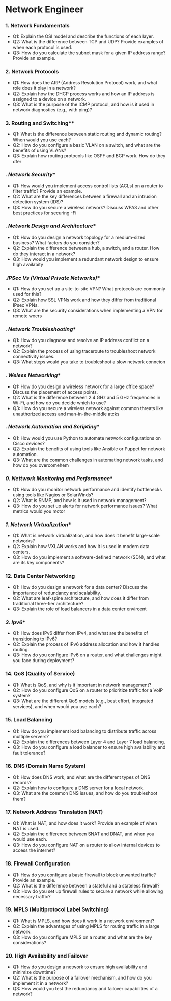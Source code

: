 # Network Engineer

### **1. Network Fundamentals**
   - Q1: Explain the OSI model and describe the functions of each layer.
   - Q2: What is the difference between TCP and UDP? Provide examples of when each protocol is used.
   - Q3: How do you calculate the subnet mask for a given IP address range? Provide an example.

### **2. Network Protocols**
   - Q1: How does the ARP (Address Resolution Protocol) work, and what role does it play in a network?
   - Q2: Explain how the DHCP process works and how an IP address is assigned to a device on a network.
   - Q3: What is the purpose of the ICMP protocol, and how is it used in network diagnostics (e.g., with ping)?

### 3. Routing and Switching**
   - Q1: What is the difference between static routing and dynamic routing? When would you use each?
   - Q2: How do you configure a basic VLAN on a switch, and what are the benefits of using VLANs?
   - Q3: Explain how routing protocols like OSPF and BGP work. How do they dfer
### *. Network Security**
   - Q1: How would you implement access control lists (ACLs) on a router to filter traffic? Provide an example.
   - Q2: What are the key differences between a firewall and an intrusion detection system (IDS)?
   - Q3: How do you secure a wireless network? Discuss WPA3 and other best practices for securing -Fi
### *. Network Design and Architecture**
   - Q1: How do you design a network topology for a medium-sized business? What factors do you consider?
   - Q2: Explain the difference between a hub, a switch, and a router. How do they interact in a network?
   - Q3: How would you implement a redundant network design to ensure high availabity
### *.IPSec Vs (Virtual Private Networks)**
   - Q1: How do you set up a site-to-site VPN? What protocols are commonly used for this?
   - Q2: Explain how SSL VPNs work and how they differ from traditional IPsec VPNs.
   - Q3: What are the security considerations when implementing a VPN for remote woers
### *. Network Troubleshooting**
   - Q1: How do you diagnose and resolve an IP address conflict on a network?
   - Q2: Explain the process of using traceroute to troubleshoot network connectivity issues.
   - Q3: What steps would you take to troubleshoot a slow network conneion
### *. Weless Networking**
   - Q1: How do you design a wireless network for a large office space? Discuss the placement of access points.
   - Q2: What is the difference between 2.4 GHz and 5 GHz frequencies in Wi-Fi, and how do you decide which to use?
   - Q3: How do you secure a wireless network against common threats like unauthorized access and man-in-the-middle atcks
### *. Network Automation and Scripting**
   - Q1: How would you use Python to automate network configurations on Cisco devices?
   - Q2: Explain the benefits of using tools like Ansible or Puppet for network automation.
   - Q3: What are the common challenges in automating network tasks, and how do you overcomehem
### *0. Nettwork Monitoring and Performance**
   - Q1: How do you monitor network performance and identify bottlenecks using tools like Nagios or SolarWinds?
   - Q2: What is SNMP, and how is it used in network management?
   - Q3: How do you set up alerts for network performance issues? What metrics would you motor
### *1. Network Virtualization**
   - Q1: What is network virtualization, and how does it benefit large-scale networks?
   - Q2: Explain how VXLAN works and how it is used in modern data centers.
   - Q3: How do you implement a software-defined network (SDN), and what are its key components?

### **12. Data Center Networking**
   - Q1: How do you design a network for a data center? Discuss the importance of redundancy and scalability.
   - Q2: What are leaf-spine architecture, and how does it differ from traditional three-tier architecture?
   - Q3: Explain the role of load balancers in a data center enviroent
### *3. Ipv6**
   - Q1: How does IPv6 differ from IPv4, and what are the benefits of transitioning to IPv6?
   - Q2: Explain the process of IPv6 address allocation and how it handles routing.
   - Q3: How do you configure IPv6 on a router, and what challenges might you face during deployment?

### **14. QoS (Quality of Service)**
   - Q1: What is QoS, and why is it important in network management?
   - Q2: How do you configure QoS on a router to prioritize traffic for a VoIP system?
   - Q3: What are the different QoS models (e.g., best effort, integrated services), and when would you use each?

### **15. Load Balancing**
   - Q1: How do you implement load balancing to distribute traffic across multiple servers?
   - Q2: Explain the differences between Layer 4 and Layer 7 load balancing.
   - Q3: How do you configure a load balancer to ensure high availability and fault tolerance?

### **16. DNS (Domain Name System)**
   - Q1: How does DNS work, and what are the different types of DNS records?
   - Q2: Explain how to configure a DNS server for a local network.
   - Q3: What are the common DNS issues, and how do you troubleshoot them?

### **17. Network Address Translation (NAT)**
   - Q1: What is NAT, and how does it work? Provide an example of when NAT is used.
   - Q2: Explain the difference between SNAT and DNAT, and when you would use each.
   - Q3: How do you configure NAT on a router to allow internal devices to access the internet?

### **18. Firewall Configuration**
   - Q1: How do you configure a basic firewall to block unwanted traffic? Provide an example.
   - Q2: What is the difference between a stateful and a stateless firewall?
   - Q3: How do you set up firewall rules to secure a network while allowing necessary traffic?

### **19. MPLS (Multiprotocol Label Switching)**
   - Q1: What is MPLS, and how does it work in a network environment?
   - Q2: Explain the advantages of using MPLS for routing traffic in a large network.
   - Q3: How do you configure MPLS on a router, and what are the key considerations?

### **20. High Availability and Failover**
   - Q1: How do you design a network to ensure high availability and minimize downtime?
   - Q2: What is the purpose of a failover mechanism, and how do you implement it in a network?
   - Q3: How would you test the redundancy and failover capabilities of a network?

